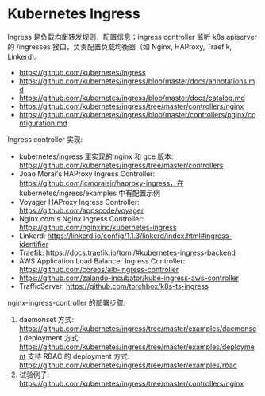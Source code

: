 # Kubernetes Ingress

Ingress 是负载均衡转发规则，配置信息；ingress controller 监听 k8s
apiserver 的 /ingresses 接口，负责配置负载均衡器（如 Nginx, HAProxy,
Traefik, Linkerd)。

* https://github.com/kubernetes/ingress
* https://github.com/kubernetes/ingress/blob/master/docs/annotations.md
* https://github.com/kubernetes/ingress/blob/master/docs/catalog.md
* https://github.com/kubernetes/ingress/tree/master/controllers/nginx
* https://github.com/kubernetes/ingress/blob/master/controllers/nginx/configuration.md

Ingress controller 实现:

* kubernetes/ingress 里实现的 nginx 和 gce 版本: https://github.com/kubernetes/ingress/tree/master/controllers
* Joao Morai's HAProxy Ingress Controller: https://github.com/jcmoraisjr/haproxy-ingress，在 kubernetes/ingress/examples 中有配置示例
* Voyager HAProxy Ingress Controller: https://github.com/appscode/voyager
* Nginx.com's Nginx Ingress Controller: https://github.com/nginxinc/kubernetes-ingress
* Linkerd: https://linkerd.io/config/1.1.3/linkerd/index.html#ingress-identifier
* Traefik: https://docs.traefik.io/toml/#kubernetes-ingress-backend
* AWS Application Load Balancer Ingress Controller: https://github.com/coreos/alb-ingress-controller
* https://github.com/zalando-incubator/kube-ingress-aws-controller
* TrafficServer: https://github.com/torchbox/k8s-ts-ingress

nginx-ingress-controller 的部署步骤:

1. daemonset 方式: https://github.com/kubernetes/ingress/tree/master/examples/daemonset
   deployment 方式: https://github.com/kubernetes/ingress/tree/master/examples/deployment
   支持 RBAC 的 deployment 方式: https://github.com/kubernetes/ingress/tree/master/examples/rbac
2. 试验例子: https://github.com/kubernetes/ingress/tree/master/controllers/nginx


